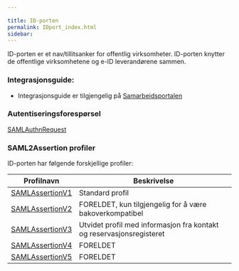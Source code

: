 ```yaml
---
 
title: ID-porten  
permalink: IDport_index.html
sidebar:
---
```


ID-porten er et nav/tillitsanker for offentlig virksomheter. ID-porten
knytter de offentlige virksomhetene og e-ID leverandørene sammen.

### Integrasjonsguide:

  - Integrasjonsguide er tilgjengelig på [Samarbeidsportalen](http://samarbeid.digdir.no)

### Autentiseringsforespørsel

[SAMLAuthnRequest](SAMLAuthnRequest.md)

### SAML2Assertion profiler

ID-porten har følgende forskjellige profiler:

| Profilnavn                                                                       | Beskrivelse                                                          |
| --- | --- |
| [SAMLAssertionV1](SAMLAssertionV1.md)                                               | Standard profil                                                      |
| [SAMLAssertionV2](SAMLAssertionV2.md)                                               | FORELDET, kun tilgjengelig for å være bakoverkompatibel              |
| [SAMLAssertionV3](SAMLAssertionV3.md)                                               | Utvidet profil med informasjon fra kontakt og reservasjonsregisteret |
| [SAMLAssertionV4](SAMLAssertionV4.md)                                               | FORELDET                                                             |
| [SAMLAssertionV5](http://difi.github.io/begrep-ID-porten/3_SAMLAssertionv5.html) | FORELDET                                                             |
